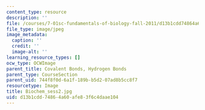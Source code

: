 ```yaml
---
content_type: resource
description: ''
file: /courses/7-01sc-fundamentals-of-biology-fall-2011/d13b1cdd74864a60afe83f6c4daae104_Biochem_sess2.jpg
file_type: image/jpeg
image_metadata:
  caption: ''
  credit: ''
  image-alt: ''
learning_resource_types: []
ocw_type: OCWImage
parent_title: Covalent Bonds, Hydrogen Bonds
parent_type: CourseSection
parent_uid: 744f8f0d-6a1f-189b-b5d2-07ad8b5cc8f7
resourcetype: Image
title: Biochem_sess2.jpg
uid: d13b1cdd-7486-4a60-afe8-3f6c4daae104
---
```

